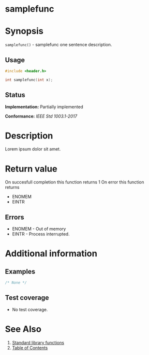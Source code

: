 # samplefunc <!-- function name without () -->

# Synopsis
`samplefunc()` - samplefunc one sentence description.
## Usage
```c
#include <header.h>

int samplefunc(int x);
```
## Status

**Implementation:** Partially implemented <!-- one of: Implemented | Partially Implemented | Phoenix-RTOS exclusive -->

**Conformance:** _IEEE Std 1003.1-2017_ <!-- one of: IEEE edition | None -->

# Description

Lorem ipsum dolor sit amet.

# Return value

On succesfull completion this function returns 1
On error this function returns
 * ENOMEM
 * EINTR

## Errors

 * ENOMEM - Out of memory
 * EINTR - Process interrupted.

# Additional information

## Examples
```c
/* None */
```
## Test coverage
 * No test coverage. <!-- one of: No test coverage | Test coverage present -->

# See Also

1. [Standard library functions](../README.md)
2. [Table of Contents](../../../README.md)